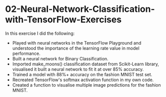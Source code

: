 # 02-Neural-Network-Classification-with-TensorFlow-Exercises

In this exercise I did the following:

- Played with neural networks in the TensorFlow Playground and understood the importance of the learning rate value in model performance.
- Built a neural network for Binary Classification.
- Imported make_moons() classification dataset from Scikit-Learn library, visualised it built a neural network to fit it at over 85% accuracy.
- Trained a model with 88%+ accuracy on the fashion MNIST test set.
- Recreated TensorFlow's softmax activation function in my own code.
- Created a function to visualise multiple image predictions for the fashion MNIST.
